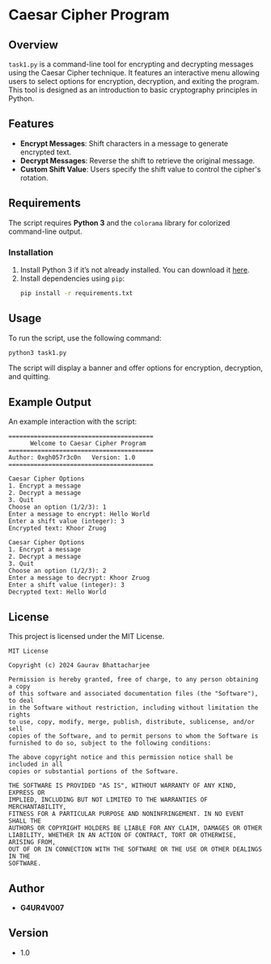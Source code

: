 # Caesar Cipher Program 

## Overview
`task1.py` is a command-line tool for encrypting and decrypting messages using the Caesar Cipher technique. It features an interactive menu allowing users to select options for encryption, decryption, and exiting the program. This tool is designed as an introduction to basic cryptography principles in Python.

## Features
- **Encrypt Messages**: Shift characters in a message to generate encrypted text.
- **Decrypt Messages**: Reverse the shift to retrieve the original message.
- **Custom Shift Value**: Users specify the shift value to control the cipher's rotation.

## Requirements
The script requires **Python 3** and the `colorama` library for colorized command-line output.

### Installation
1. Install Python 3 if it’s not already installed. You can download it [here](https://www.python.org/downloads/).
2. Install dependencies using `pip`:
   ```bash
   pip install -r requirements.txt
   ```

## Usage
To run the script, use the following command:

```bash
python3 task1.py
```

The script will display a banner and offer options for encryption, decryption, and quitting.

## Example Output
An example interaction with the script:

```plaintext
========================================
      Welcome to Caesar Cipher Program      
========================================
Author: 0xgh057r3c0n   Version: 1.0
========================================

Caesar Cipher Options
1. Encrypt a message
2. Decrypt a message
3. Quit
Choose an option (1/2/3): 1
Enter a message to encrypt: Hello World
Enter a shift value (integer): 3
Encrypted text: Khoor Zruog

Caesar Cipher Options
1. Encrypt a message
2. Decrypt a message
3. Quit
Choose an option (1/2/3): 2
Enter a message to decrypt: Khoor Zruog
Enter a shift value (integer): 3
Decrypted text: Hello World
```

## License
This project is licensed under the MIT License.

```plaintext
MIT License

Copyright (c) 2024 Gaurav Bhattacharjee

Permission is hereby granted, free of charge, to any person obtaining a copy
of this software and associated documentation files (the "Software"), to deal
in the Software without restriction, including without limitation the rights
to use, copy, modify, merge, publish, distribute, sublicense, and/or sell
copies of the Software, and to permit persons to whom the Software is
furnished to do so, subject to the following conditions:

The above copyright notice and this permission notice shall be included in all
copies or substantial portions of the Software.

THE SOFTWARE IS PROVIDED "AS IS", WITHOUT WARRANTY OF ANY KIND, EXPRESS OR
IMPLIED, INCLUDING BUT NOT LIMITED TO THE WARRANTIES OF MERCHANTABILITY,
FITNESS FOR A PARTICULAR PURPOSE AND NONINFRINGEMENT. IN NO EVENT SHALL THE
AUTHORS OR COPYRIGHT HOLDERS BE LIABLE FOR ANY CLAIM, DAMAGES OR OTHER
LIABILITY, WHETHER IN AN ACTION OF CONTRACT, TORT OR OTHERWISE, ARISING FROM,
OUT OF OR IN CONNECTION WITH THE SOFTWARE OR THE USE OR OTHER DEALINGS IN THE
SOFTWARE.
```

## Author
- **G4UR4V007**

## Version
- 1.0
